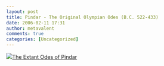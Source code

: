 ```yaml
---
layout: post
title: Pindar - The Original Olympian Odes (B.C. 522-433)
date: 2006-02-11 17:31
author: metavalent
comments: true
categories: [Uncategorized]
---
```

<!--Lead Photo --><a href="http://www.gutenberg.org/files/10717/10717-8.txt"><img src="https://web.archive.org/web/*/http://awebcamdarkly.com/">The Extant Odes of Pindar</a>
